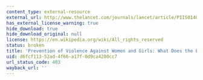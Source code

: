 ```yaml
---
content_type: external-resource
external_url: http://www.thelancet.com/journals/lancet/article/PIIS0140-6736(14)61703-7/
has_external_license_warning: true
hide_download: true
hide_download_original: null
license: https://en.wikipedia.org/wiki/All_rights_reserved
status: broken
title: 'Prevention of Violence Against Women and Girls: What Does the Evidence Say?'
uid: d6fcf113-52ad-4f66-a17f-0d9ca4200cc7
url_status_code: 403
wayback_url: ''
---
```

